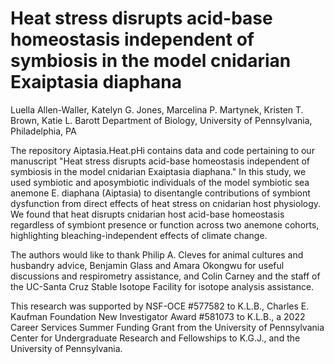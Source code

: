 # Heat stress disrupts acid-base homeostasis independent of symbiosis in the model cnidarian Exaiptasia diaphana
Luella Allen-Waller, Katelyn G. Jones, Marcelina P. Martynek, Kristen T. Brown, Katie L. Barott
Department of Biology, University of Pennsylvania, Philadelphia, PA

The repository Aiptasia.Heat.pHi contains data and code pertaining to our manuscript "Heat stress disrupts acid-base homeostasis independent of symbiosis in the model cnidarian Exaiptasia diaphana." In this study, we used symbiotic and aposymbiotic individuals of the model symbiotic sea anemone E. diaphana (Aiptasia) to disentangle contributions of symbiont dysfunction from direct effects of heat stress on cnidarian host physiology. We found that heat disrupts cnidarian host acid-base homeostasis regardless of symbiont presence or function across two anemone cohorts, highlighting bleaching-independent effects of climate change.

The authors would like to thank Philip A. Cleves for animal cultures and husbandry advice, Benjamin Glass and Amara Okongwu for useful discussions and respirometry assistance, and Colin Carney and the staff of the UC-Santa Cruz Stable Isotope Facility for isotope analysis assistance.

This research was supported by NSF-OCE #577582 to K.L.B., Charles E. Kaufman Foundation New Investigator Award #581073 to K.L.B., a 2022 Career Services Summer Funding Grant from the University of Pennsylvania Center for Undergraduate Research and Fellowships to K.G.J., and the University of Pennsylvania. 
